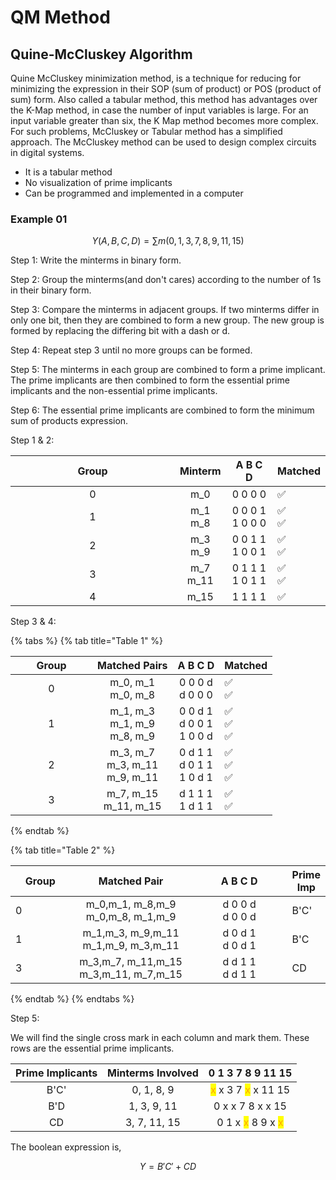 # QM Method

## Quine-McCluskey Algorithm

Quine McCluskey minimization method, is a technique for reducing for minimizing the expression in their SOP (sum of product) or POS (product of sum) form. Also called a tabular method, this method has advantages over the K-Map method, in case the number of input variables is large.  For an input variable greater than six, the K Map method becomes more complex. For such problems, McCluskey or Tabular method has a simplified approach. The McCluskey method can be used to design complex circuits in digital systems.

* It is a tabular method
* No visualization of prime implicants
* Can be programmed and implemented in a computer

### Example 01

$$
Y(A,B,C,D) = \sum m(0, 1, 3, 7, 8, 9, 11, 15)
$$

Step 1: Write the minterms in binary form.&#x20;

Step 2: Group the minterms(and don't cares) according to the number of 1s in their binary form.&#x20;

Step 3: Compare the minterms in adjacent groups. If two minterms differ in only one bit, then they are combined to form a new group. The new group is formed by replacing the differing bit with a dash or d.&#x20;

Step 4: Repeat step 3 until no more groups can be formed.&#x20;

Step 5: The minterms in each group are combined to form a prime implicant. The prime implicants are then combined to form the essential prime implicants and the non-essential prime implicants.&#x20;

Step 6: The essential prime implicants are combined to form the minimum sum of products expression.

Step 1 & 2:

<table><thead><tr><th width="247" align="center">Group</th><th align="center">Minterm</th><th align="center">A  B  C  D</th><th>Matched</th></tr></thead><tbody><tr><td align="center">0</td><td align="center">m_0</td><td align="center">0  0  0  0</td><td>✅</td></tr><tr><td align="center">1</td><td align="center">m_1<br>m_8</td><td align="center">0  0  0  1<br>1  0  0  0</td><td>✅<br>✅</td></tr><tr><td align="center">2</td><td align="center">m_3<br>m_9</td><td align="center">0  0  1  1<br>1  0  0  1</td><td>✅<br>✅</td></tr><tr><td align="center">3</td><td align="center">m_7<br>m_11</td><td align="center">0  1  1  1<br>1  0  1  1</td><td>✅<br>✅</td></tr><tr><td align="center">4</td><td align="center">m_15</td><td align="center">1  1  1  1</td><td>✅</td></tr></tbody></table>

Step  3 & 4:

{% tabs %}
{% tab title="Table 1" %}


<table>
    <thead>
    <tr>
        <th width="115" align="center">Group</th>
        <th align="center">Matched Pairs</th>
        <th align="center">A  B  C  D</th>
        <th>Matched</th>
    </tr>
    </thead>
    <tbody>
        <tr>
            <td align="center">0</td>
            <td align="center">m_0, m_1<br>m_0, m_8</td>
            <td align="center">0  0  0  d<br>d  0  0  0</td>
            <td>✅<br>✅</td>
        </tr>
        <tr>
            <td align="center">1</td>
            <td align="center">m_1, m_3<br>m_1, m_9<br>m_8, m_9</td>
            <td align="center">0  0  d  1<br>d  0  0  1<br>1  0  0  d</td>
            <td>✅<br>✅<br>✅</td>
        </tr>
        <tr>
            <td align="center">2</td>
            <td align="center">m_3, m_7<br>m_3, m_11<br>m_9, m_11</td>
            <td align="center">0  d  1  1<br>d  0  1  1<br>1  0  d  1</td>
            <td>✅<br>✅<br>✅</td>
        </tr>
        <tr>
            <td align="center">3</td>
            <td align="center">m_7, m_15<br>m_11, m_15</td>
            <td align="center">d  1  1  1<br>1  d  1  1</td>
            <td>✅<br>✅</td>
        </tr>
    </tbody>
</table>


{% endtab %}

{% tab title="Table 2" %}
<table><thead><tr><th width="104">Group</th><th width="248" align="center">Matched Pair</th><th width="234" align="center">A  B  C  D</th><th>Prime Imp</th></tr></thead><tbody><tr><td>0</td><td align="center">m_0,m_1,  m_8,m_9<br>m_0,m_8,  m_1,m_9</td><td align="center">d  0  0  d<br>d  0  0  d</td><td>B'C'</td></tr><tr><td>1</td><td align="center">m_1,m_3,  m_9,m_11<br>m_1,m_9,  m_3,m_11</td><td align="center">d  0  d  1<br>d  0   d  1</td><td>B'C</td></tr><tr><td>3</td><td align="center">m_3,m_7,  m_11,m_15<br>m_3,m_11,  m_7,m_15</td><td align="center">d  d  1  1<br>d  d  1  1</td><td>CD</td></tr></tbody></table>
{% endtab %}
{% endtabs %}

Step 5:

We will find the single cross mark in each column and mark them. These rows are the essential prime implicants.

| Prime Implicants | Minterms Involved |                                    0  1  3  7  8  9  11  15                                    |
| :--------------: | :---------------: | :--------------------------------------------------------------------------------------------: |
|       B'C'       |     0, 1, 8, 9    | <mark style="color:orange;">x</mark>  x  3  7  <mark style="color:orange;">x</mark>  x  11  15 |
|        B'D       |    1, 3, 9, 11    |                                    0  x  x  7  8  x   x  15                                    |
|        CD        |    3, 7, 11, 15   | 0  1  x   <mark style="color:orange;">x</mark>  8  9   x  <mark style="color:orange;">x</mark> |

The boolean expression is,

$$
Y = B'C' + CD
$$
